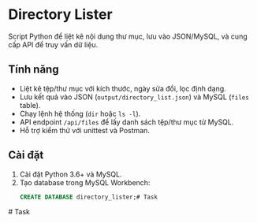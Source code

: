 # Directory Lister

Script Python để liệt kê nội dung thư mục, lưu vào JSON/MySQL, và cung cấp API để truy vấn dữ liệu.

## Tính năng
- Liệt kê tệp/thư mục với kích thước, ngày sửa đổi, lọc định dạng.
- Lưu kết quả vào JSON (`output/directory_list.json`) và MySQL (`files` table).
- Chạy lệnh hệ thống (`dir` hoặc `ls -l`).
- API endpoint `/api/files` để lấy danh sách tệp/thư mục từ MySQL.
- Hỗ trợ kiểm thử với unittest và Postman.

## Cài đặt
1. Cài đặt Python 3.6+ và MySQL.
2. Tạo database trong MySQL Workbench:
   ```sql
   CREATE DATABASE directory_lister;#   T a s k  
 #   T a s k  
 